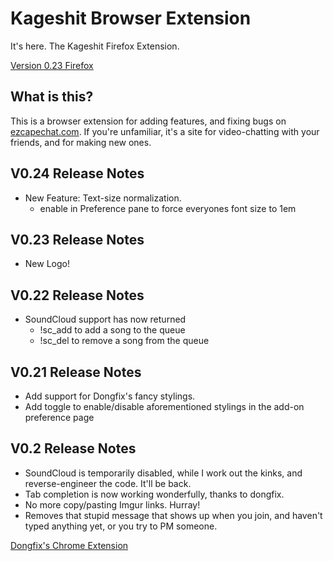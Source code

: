 # Kageshit Browser Extension
It's here. The Kageshit Firefox Extension.

[Version 0.23 Firefox](https://codekane.github.io/kageshit/release/kageshit-0.23.xpi)  

## What is this?
This is a browser extension for adding features, and fixing bugs on
[ezcapechat.com](https://www.ezcapechat.com). If you're unfamiliar, it's a site
for video-chatting with your friends, and for making new ones.

## V0.24 Release Notes
- New Feature: Text-size normalization.
    - enable in Preference pane to force everyones font size to 1em

## V0.23 Release Notes
- New Logo!
## V0.22 Release Notes
- SoundCloud support has now returned
    - !sc_add <SoundCloud URL> to add a song to the queue
    - !sc_del <ScoundCloud URL> to remove a song from the queue

## V0.21 Release Notes
- Add support for Dongfix's fancy stylings.
- Add toggle to enable/disable aforementioned stylings in the add-on preference
    page


## V0.2 Release Notes
- SoundCloud is temporarily disabled, while I work out the kinks, and
    reverse-engineer the code. It'll be back.
- Tab completion is now working wonderfully, thanks to dongfix.
- No more copy/pasting Imgur links. Hurray!
- Removes that stupid message that shows up when you join, and haven't typed
    anything yet, or you try to PM someone.



[Dongfix's Chrome Extension](https://misconfigured.link/extension.html)


